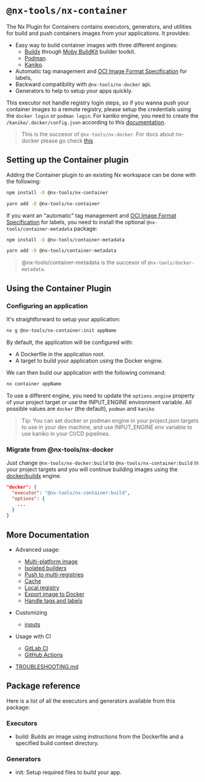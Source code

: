 # `@nx-tools/nx-container`

The Nx Plugin for Containers contains executors, generators, and utilities for build and push containers images from your applications. It provides:

- Easy way to build container images with three different engines:
  - [Buildx](https://github.com/docker/buildx) through [Moby BuildKit](https://github.com/moby/buildkit) builder toolkit.
  - [Podman](https://docs.podman.io/en/latest/).
  - [Kaniko](https://github.com/GoogleContainerTools/kaniko).
- Automatic tag management and [OCI Image Format Specification](https://github.com/opencontainers/image-spec/blob/master/annotations.md) for labels,
- Backward compatibility with `@nx-tools/nx-docker` api.
- Generators to help to setup your apps quickly.

This executor not handle registry login steps, so if you wanna push your container images to a remote registry, please setup the credentials using the `docker login` or `podman login`. For kaniko engine, you need to create the `/kaniko/.docker/config.json` according to this [documentation](https://github.com/GoogleContainerTools/kaniko#pushing-to-docker-hub).

> This is the succesor of `@nx-tools/nx-docker`. For docs about nx-docker please go check [this](https://github.com/gperdomor/nx-tools/tree/nx-docker%403.0.5)

## Setting up the Container plugin

Adding the Container plugin to an existing Nx workspace can be done with the following:

```bash
npm install -D @nx-tools/nx-container
```

```bash
yarn add -D @nx-tools/nx-container
```

If you want an "automatic" tag management and [OCI Image Format Specification](https://github.com/opencontainers/image-spec/blob/master/annotations.md) for labels, you need to install the optional `@nx-tools/container-metadata` package:

```bash
npm install -D @nx-tools/container-metadata
```

```bash
yarn add -D @nx-tools/container-metadata
```

> @nx-tools/container-metadata is the succesor of `@nx-tools/docker-metadata`.

## Using the Container Plugin

### Configuring an application

It's straightforward to setup your application:

```bash
nx g @nx-tools/nx-container:init appName
```

By default, the application will be configured with:

- A Dockerfile in the application root.
- A target to build your application using the Docker engine.

We can then build our application with the following command:

```bash
nx container appName
```

To use a different engine, you need to update the `options.engine` property of your project target or use the INPUT_ENGINE environment variable. All possible values are `docker` (the default), `podman` and `kaniko`

> Tip: You can set docker or podman engine in your project.json targets to use in your dev machine, and use INPUT_ENGINE env variable to use kaniko in your CI/CD pipelines.

### Migrate from @nx-tools/nx-docker

Just change `@nx-tools/nx-docker:build` to `@nx-tools/nx-container:build` in your project targets and you will continue building images using the [docker/buildx](https://github.com/docker/buildx) engine.

```json
"docker": {
  "executor": "@nx-tools/nx-container:build",
  "options": {
    ...
  }
}
```

## More Documentation

- Advanced usage:

  - [Multi-platform image](docs/advanced/multi-platform.md)
  - [Isolated builders](docs/advanced/isolated-builders.md)
  - [Push to multi-registries](docs/advanced/push-multiple-registries.md)
  - [Cache](docs/advanced/cache.md)
  - [Local registry](docs/advanced/local-registry.md)
  - [Export image to Docker](docs/advanced/export-docker.md)
  - [Handle tags and labels](docs/advanced/tags-labels.md)

- Customizing

  - [inputs](docs/inputs.md)

- Usage with CI

  - [GitLab CI](docs/ci/gitlab-ci.md)
  - [GitHub Actions](docs/ci/github-actions.md)

- [TROUBLESHOOTING.md](TROUBLESHOOTING.md)

## Package reference

Here is a list of all the executors and generators available from this package:

### Executors

- build: Builds an image using instructions from the Dockerfile and a specified build context directory.

### Generators

- init: Setup required files to build your app.

